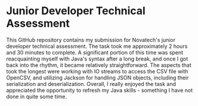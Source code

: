 # Junior Developer Technical Assessment

This GitHub repository contains my submission for Novatech's junior developer technical assessment.
The task took me approximately 2 hours and 30 minutes to complete. A significant portion of this time was spent reacquainting myself with Java's syntax after a long break, and once I got back into the rhythm, it became relatively straightforward. The aspects that took the longest were working with IO streams to access the CSV file with OpenCSV, and utilizing Jackson for handling JSON objects, including their serialization and deserialization.
Overall, I really enjoyed the task and appreciated the opportunity to refresh my Java skills - something I have not done in quite some time.
